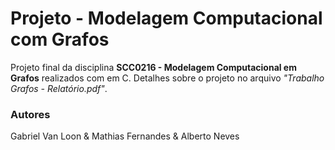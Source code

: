 # Projeto - Modelagem Computacional com Grafos
Projeto final da disciplina **SCC0216 - Modelagem Computacional em Grafos** realizados com em C. Detalhes sobre o projeto no arquivo *"Trabalho Grafos - Relatório.pdf"*.

### Autores 
Gabriel Van Loon & Mathias Fernandes & Alberto Neves
